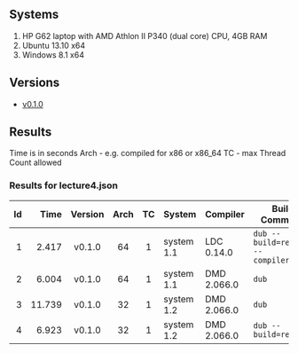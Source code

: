 ## Systems
1. HP G62 laptop with AMD Athlon II P340 (dual core) CPU, 4GB RAM
  1. Ubuntu 13.10 x64
  2. Windows 8.1 x64

## Versions
- [v0.1.0][1]

## Results
Time is in seconds
Arch - e.g. compiled for x86 or x86_64
TC - max Thread Count allowed

### Results for lecture4.json

| Id | Time    | Version | Arch | TC | System     | Compiler    | Build Command                             |
|---:|--------:|:-------:|:----:|:--:|------------|-------------|-------------------------------------------|
| 1  | 2.417   | v0.1.0  | 64   | 1  | system 1.1 | LDC 0.14.0  | ```dub --build=release --compiler=ldc2``` |
| 2  | 6.004   | v0.1.0  | 64   | 1  | system 1.1 | DMD 2.066.0 | ```dub```                                 |
| 3  | 11.739  | v0.1.0  | 32   | 1  | system 1.2 | DMD 2.066.0 | ```dub```                                 |
| 4  | 6.923   | v0.1.0  | 32   | 1  | system 1.2 | DMD 2.066.0 | ```dub --build=release```                 |


[1]: https://github.com/ZombineDev/Chess2RT/commit/53d31bd25aed945793689c486c9ceb8e998720db
